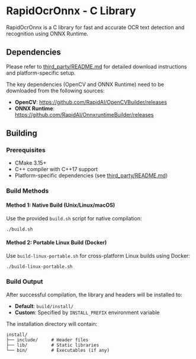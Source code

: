 # RapidOcrOnnx - C Library

RapidOcrOnnx is a C library for fast and accurate OCR text detection and recognition using ONNX Runtime.

## Dependencies

Please refer to [third_party/README.md](third_party/README.md) for detailed download instructions and platform-specific setup.

The key dependencies (OpenCV and ONNX Runtime) need to be downloaded from the following sources:
- **OpenCV**: https://github.com/RapidAI/OpenCVBuilder/releases
- **ONNX Runtime**: https://github.com/RapidAI/OnnxruntimeBuilder/releases

## Building

### Prerequisites

- CMake 3.15+
- C++ compiler with C++17 support
- Platform-specific dependencies (see [third_party/README.md](third_party/README.md))

### Build Methods

#### Method 1: Native Build (Unix/Linux/macOS)

Use the provided `build.sh` script for native compilation:

```bash
./build.sh
```

#### Method 2: Portable Linux Build (Docker)

Use `build-linux-portable.sh` for cross-platform Linux builds using Docker:

```bash
./build-linux-portable.sh
```

### Build Output

After successful compilation, the library and headers will be installed to:
- **Default**: `build/install/`
- **Custom**: Specified by `INSTALL_PREFIX` environment variable

The installation directory will contain:
```
install/
├── include/     # Header files
├── lib/         # Static libraries
└── bin/         # Executables (if any)
```